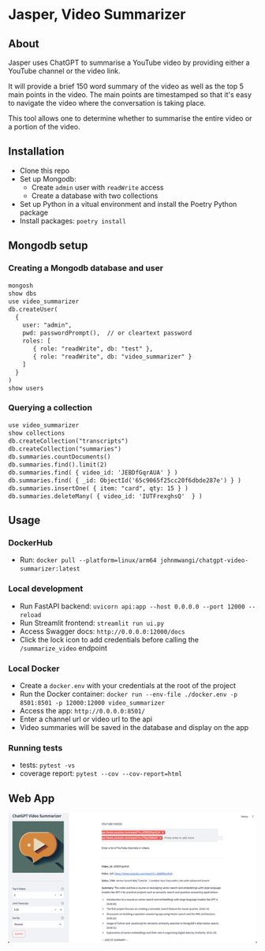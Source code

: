 # Jasper, Video Summarizer
## About
Jasper uses ChatGPT to summarise a YouTube video by providing either a YouTube channel or the video link.

It will provide a brief 150 word summary of the video as well as the top 5 main points in the video.
The main points are timestamped so that it's easy to navigate the video where
the conversation is taking place. 

This tool allows one to determine whether to summarise the entire video or
a portion of the video.

## Installation
- Clone this repo
- Set up Mongodb:
  - Create `admin` user with `readWrite` access
  - Create a database with two collections
- Set up Python in a vitual environment and install the Poetry Python package
- Install packages: `poetry install`

## Mongodb setup
### Creating a Mongodb database and user
```
mongosh
show dbs
use video_summarizer
db.createUser(
  {
    user: "admin",
    pwd: passwordPrompt(),  // or cleartext password
    roles: [
       { role: "readWrite", db: "test" },
       { role: "readWrite", db: "video_summarizer" }
    ]
  }
)
show users
```
### Querying a collection
```
use video_summarizer
show collections
db.createCollection("transcripts")
db.createCollection("summaries")
db.summaries.countDocuments()
db.summaries.find().limit(2)
db.summaries.find( { video_id: 'JEBDfGqrAUA' } )
db.summaries.find( { _id: ObjectId('65c9065f25cc20f6dbde287e') } )
db.summaries.insertOne( { item: "card", qty: 15 } )
db.summaries.deleteMany( { video_id: 'IUTFrexghsQ'  } )
```

## Usage
### DockerHub
- Run: `docker pull --platform=linux/arm64 johnmwangi/chatgpt-video-summarizer:latest`

### Local development
- Run FastAPI backend: `uvicorn api:app --host 0.0.0.0 --port 12000 --reload`
- Run Streamlit frontend: `streamlit run ui.py`
- Access Swagger docs: `http://0.0.0.0:12000/docs`
- Click the lock icon to add credentials before calling the `/summarize_video` endpoint

### Local Docker
- Create a `docker.env` with your credentials at the root of the project
- Run the Docker container: `docker run --env-file ./docker.env -p 8501:8501 -p 12000:12000 video_summarizer`
- Access the app: `http://0.0.0.0:8501/`
- Enter a channel url or video url to the api
- Video summaries will be saved in the database and display on the app

### Running tests
* tests: `pytest -vs`
* coverage report: `pytest --cov --cov-report=html`

## Web App
![Sample video summary](./app_ss.png)
